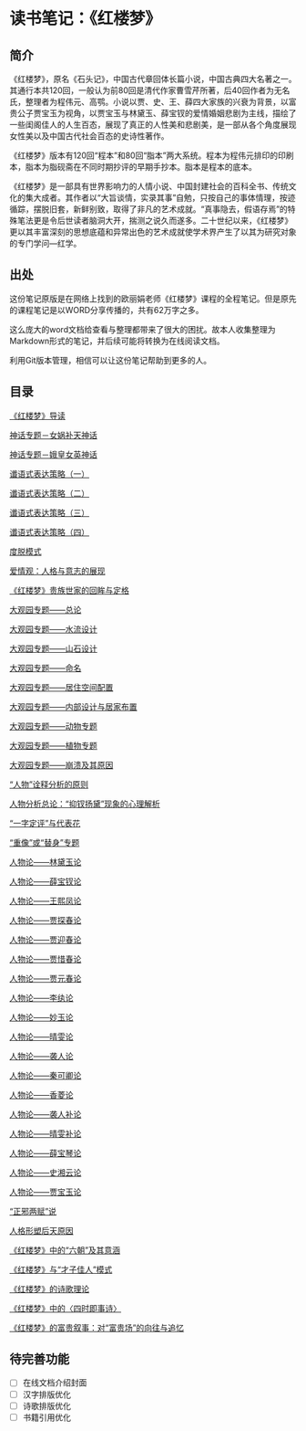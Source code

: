 # 读书笔记：《红楼梦》
## 简介

《红楼梦》，原名《石头记》，中国古代章回体长篇小说，中国古典四大名著之一。其通行本共120回，一般认为前80回是清代作家曹雪芹所著，后40回作者为无名氏，整理者为程伟元、高鹗。小说以贾、史、王、薛四大家族的兴衰为背景，以富贵公子贾宝玉为视角，以贾宝玉与林黛玉、薛宝钗的爱情婚姻悲剧为主线，描绘了一些闺阁佳人的人生百态，展现了真正的人性美和悲剧美，是一部从各个角度展现女性美以及中国古代社会百态的史诗性著作。

《红楼梦》版本有120回“程本”和80回“脂本”两大系统。程本为程伟元排印的印刷本，脂本为脂砚斋在不同时期抄评的早期手抄本。脂本是程本的底本。

《红楼梦》是一部具有世界影响力的人情小说、中国封建社会的百科全书、传统文化的集大成者。其作者以“大旨谈情，实录其事”自勉，只按自己的事体情理，按迹循踪，摆脱旧套，新鲜别致，取得了非凡的艺术成就。“真事隐去，假语存焉”的特殊笔法更是令后世读者脑洞大开，揣测之说久而遂多。二十世纪以来，《红楼梦》更以其丰富深刻的思想底蕴和异常出色的艺术成就使学术界产生了以其为研究对象的专门学问—红学。

## 出处

这份笔记原版是在网络上找到的欧丽娟老师《红楼梦》课程的全程笔记。但是原先的课程笔记是以WORD分享传播的，共有62万字之多。

这么庞大的word文档给查看与整理都带来了很大的困扰。故本人收集整理为Markdown形式的笔记，并后续可能将转换为在线阅读文档。

利用Git版本管理，相信可以让这份笔记帮助到更多的人。

## 目录

[《红楼梦》导读](./docs/《红楼梦》导读.md)

[神话专题－女娲补天神话](./docs/神话专题－女娲补天神话.md)

[神话专题－娥皇女英神话](./docs/神话专题－娥皇女英神话.md)

[谶语式表达策略（一）](./docs/谶语式表达策略（一）.md)

[谶语式表达策略（二）](./docs/谶语式表达策略（二）.md)

[谶语式表达策略（三）](./docs/谶语式表达策略（三）.md)

[谶语式表达策略（四）](./docs/谶语式表达策略（四）.md)

[度脱模式](./docs/度脱模式.md)

[爱情观：人格与意志的展现](./docs/爱情观：人格与意志的展现.md)

[《红楼梦》贵族世家的回眸与定格](./docs/《红楼梦》贵族世家的回眸与定格.md)

[大观园专题——总论](./docs/大观园专题——总论.md)

[大观园专题——水流设计](./docs/大观园专题——水流设计.md)

[大观园专题——山石设计](./docs/大观园专题——山石设计.md)

[大观园专题——命名](./docs/大观园专题——命名.md)

[大观园专题——居住空间配置](./docs/大观园专题——居住空间配置.md)

[大观园专题——内部设计与居家布置](./docs/大观园专题——内部设计与居家布置.md)

[大观园专题——动物专题](./docs/大观园专题——动物专题.md)

[大观园专题——植物专题](./docs/大观园专题——植物专题.md)

[大观园专题——崩溃及其原因](./docs/大观园专题——崩溃及其原因.md)

[“人物”诠释分析的原则](./docs/人物诠释分析的原则.md)

[人物分析总论：“抑钗扬黛”现象的心理解析](./docs/人物分析总论：“抑钗扬黛”现象的心理解析.md)

[“一字定评”与代表花](./docs/“一字定评”与代表花.md)

[“重像”或“替身”专题](./docs/“重像”或“替身”专题.md)

[人物论——林黛玉论](./docs/人物论——林黛玉论.md)

[人物论——薛宝钗论](./docs/人物论——薛宝钗论.md)

[人物论——王熙凤论](./docs/人物论——王熙凤论.md)

[人物论——贾探春论](./docs/人物论——贾探春论.md)

[人物论——贾迎春论](./docs/人物论——贾迎春论.md)

[人物论——贾惜春论](./docs/人物论——贾惜春论.md)

[人物论——贾元春论](./docs/人物论——贾元春论.md)

[人物论——李纨论](./docs/人物论——李纨论.md)

[人物论——妙玉论](./docs/人物论——妙玉论.md)

[人物论——晴雯论](./docs/人物论——晴雯论.md)

[人物论——袭人论](./docs/人物论——袭人论.md)

[人物论——秦可卿论](./docs/人物论——秦可卿论.md)

[人物论——香菱论](./docs/人物论——香菱论.md)

[人物论——袭人补论](./docs/人物论——袭人补论.md)

[人物论——晴雯补论](./docs/人物论——晴雯补论.md)

[人物论——薛宝琴论](./docs/人物论——薛宝琴论.md)

[人物论——史湘云论](./docs/人物论——史湘云论.md)

[人物论——贾宝玉论](./docs/人物论——贾宝玉论.md)

[“正邪两赋”说](./docs/“正邪两赋”说.md)

[人格形塑后天原因](./docs/人格形塑后天原因.md)

[《红楼梦》中的“六朝”及其意涵](./docs/《红楼梦》中的“六朝”及其意涵.md)

[《红楼梦》与“才子佳人”模式](./docs/《红楼梦》与“才子佳人”模式.md)

[《红楼梦》的诗歌理论](./docs/《红楼梦》的诗歌理论.md)

[《红楼梦》中的〈四时即事诗〉](./docs/《红楼梦》中的〈四时即事诗〉.md)

[《红楼梦》的富贵叙事：对“富贵场”的向往与追忆](./docs/《红楼梦》的富贵叙事：对“富贵场”的向往与追忆.md)



## 待完善功能

- [ ] 在线文档介绍封面
- [ ] 汉字排版优化
- [ ] 诗歌排版优化
- [ ] 书籍引用优化
